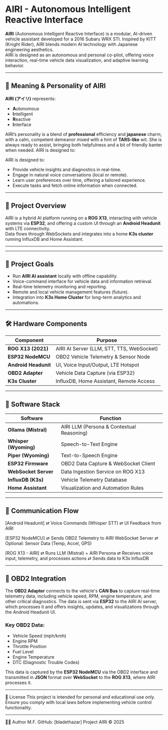 # AIRI - Autonomous Intelligent Reactive Interface

**AIRI** (Autonomous Intelligent Reactive Interface) is a modular, AI-driven vehicle assistant developed for a 2016 Subaru WRX STI. Inspired by KITT (Knight Rider), AIRI blends modern AI technology with Japanese engineering aesthetics.  
AIRI is designed as an autonomous and personal co-pilot, offering voice interaction, real-time vehicle data visualization, and adaptive learning behavior.

---

## 🌸 Meaning & Personality of AIRI

**AIRI (アイリ)** represents:

- **A**utonomous  
- **I**ntelligent  
- **R**eactive  
- **I**nterface  

AIRI’s personality is a blend of **professional** efficiency and **japanese** charm, with a calm, competent demeanor mixed with a hint of **TARS-like** wit. She is always ready to assist, bringing both helpfulness and a bit of friendly banter when needed. AIRI is designed to:

AIRI is designed to:

- Provide vehicle insights and diagnostics in real-time.
- Engage in natural voice conversations (local or remote).
- Learn user preferences over time, offering a tailored experience.
- Execute tasks and fetch online information when connected.

---

## 🚗 Project Overview

AIRI is a hybrid AI platform running on a **ROG X13**, interacting with vehicle systems via **ESP32**, and offering a custom UI through an **Android Headunit** with LTE connectivity.  
Data flows through WebSockets and integrates into a home **K3s cluster** running InfluxDB and Home Assistant.

---


---

## 🎯 Project Goals

- Run **AIRI AI assistant** locally with offline capability.
- Voice-command interface for vehicle data and information retrieval.
- Real-time telemetry monitoring and reporting.
- Remote and local vehicle management features (future).
- Integration into **K3s Home Cluster** for long-term analytics and automations.

---

## 🛠️ Hardware Components

| Component            | Purpose                                   |
|----------------------|-------------------------------------------|
| **ROG X13 (2021)**   | AIRI AI Server (LLM, STT, TTS, WebSocket) |
| **ESP32 NodeMCU**    | OBD2 Vehicle Telemetry & Sensor Node      |
| **Android Headunit** | UI, Voice Input/Output, LTE Hotspot       |
| **OBD2 Adapter**     | Vehicle Data Capture (via ESP32)          |
| **K3s Cluster**      | InfluxDB, Home Assistant, Remote Access   |

---

## 🧰 Software Stack

| Software            | Function                                   |
|---------------------|--------------------------------------------|
| **Ollama (Mistral)**| AIRI LLM (Persona & Contextual Reasoning)  |
| **Whisper (Wyoming)**| Speech-to-Text Engine                     |
| **Piper (Wyoming)** | Text-to-Speech Engine                     |
| **ESP32 Firmware**  | OBD2 Data Capture & WebSocket Client      |
| **WebSocket Server**| Data Ingestion Service on ROG X13         |
| **InfluxDB (K3s)**  | Vehicle Telemetry Database                |
| **Home Assistant**  | Visualization and Automation Rules        |

---

## 🚦 Communication Flow

[Android Headunit]
   ⇄ Voice Commands (Whisper STT)
   ⇄ UI Feedback from AIRI

[ESP32 NodeMCU]
   ⇄ Sends OBD2 Telemetry to AIRI WebSocket Server
   ⇄ Optional: Sensor Data (Temp, Accel, GPS)

[ROG X13 - AIRI]
   ⇄ Runs LLM (Mistral) + AIRI Persona
   ⇄ Receives voice input, telemetry, and processes actions
   ⇄ Sends data to K3s InfluxDB

---

## 🚙 OBD2 Integration

The **OBD2 Adapter** connects to the vehicle's **CAN Bus** to capture real-time telemetry data, including vehicle speed, RPM, engine temperature, and other critical diagnostics. The data is sent via **ESP32** to the AIRI AI server, which processes it and offers insights, updates, and visualizations through the Android Headunit UI.

### Key OBD2 Data:

- Vehicle Speed (mph/kmh)
- Engine RPM
- Throttle Position
- Fuel Level
- Engine Temperature
- DTC (Diagnostic Trouble Codes)

This data is captured by the **ESP32 NodeMCU** via the OBD2 interface and transmitted in **JSON** format over **WebSocket** to the **ROG X13**, where AIRI processes it.

---

📖 License
This project is intended for personal and educational use only.
Ensure you comply with local laws before implementing vehicle control functionality.

---

👨‍💻 Author
M.F.
GitHub: [bladethazar]
Project AIRI © 2025
